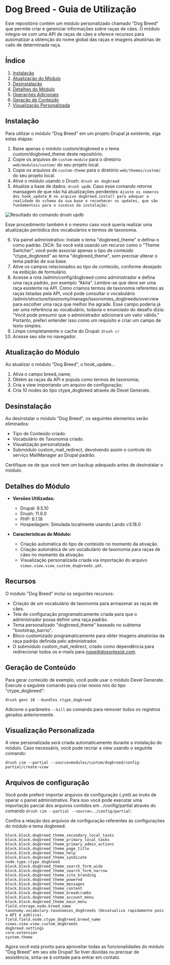 # Dog Breed - Guia de Utilização

Este repositório contém um módulo personalizado chamado "Dog Breed" que permite criar e gerenciar informações sobre raças de cães. O módulo integra-se com uma API de raças de cães e oferece recursos para automatizar a obtenção do nome global das raças e imagens aleatórias de caẽs de determinada raça.

## Índice

1. [Instalação](#instalação)
2. [Atualização do Módulo](#atualização-do-módulo)
3. [Desinstalação](#desinstalação)
4. [Detalhes do Módulo](#detalhes-do-módulo)
5. [Operações Adicionais](#operações-adicionais)
6. [Geração de Conteúdo](#geração-de-conteúdo)
7. [Visualização Personalizada](#visualização-personalizada)

## Instalação

Para utilizar o módulo "Dog Breed" em um projeto Drupal já existente, siga estas etapas:

1. Baixe apenas o módulo custom/dogbreed e o tema custom/dogbreed_theme deste repositório.
2. Copie os arquivos de `custom-module` para o diretório `web/modules/custom/` do seu projeto local.
3. Copie os arquivos de `custom-theme` para o diretório `web/themes/custom/` do seu projeto local.
4. Ative o módulo usando o Drush: `drush en dogbreed`
5. Atualize a base de dados: `drush updb`. Caso esse comando retorne mansagem de que não há atualizações pendentes: 
`Ajuste os números dos hook_update_N no arquivo dogbreed.install para adequar a realidade do schema da sua base e reconhecer os updates, que são fundamentais para o sucesso da instalação:`

![Resultado do comando drush updb](web/themes/custom/dogbreed_theme/images/hook_update_N.png)

Esse procedimento também é o mesmo caso você queria realizar uma atualização periódica dos vocabulários e termos de taxonomia.

6. Via painel administrativo: Instale o tema "dogbreed_theme" e defina-o como padrão. DICA: Se você está usando um recurso como o "Theme Switcher", você pode associar apenas o tipo de conteúdo "ctype_dogbreed" ao tema "dogbreed_theme", sem precisar alterar o tema padrão de sua base.
7. Ative os campos relacionados ao tipo de conteúdo, conforme desejado na exibição de formulário.
8. Acesse a rota /admin/config/dogbreed como administrador e defina uma raça padrão, por exemplo "Akita". Lembre-se que deve ser uma raça existente na API. Como criamos termos de taxonomia referentes as raças listadas pela API, você pode consultar o vocabulário /admin/structure/taxonomy/manage/taxonomies_dogbreeds/overview para escolher uma raça que melhor lhe agrade. Esse campo poderia já ser uma referência ao vocabulário, todavia o enunciado do desafio dizia: "Você pode presumir que o administrador adicionará um valor válido." Portanto, preferi entender isso como um requisito e criar um campo de texto simples.
9. Limpe completamente o cache do Drupal: `drush cr`
10. Acesse seu site no navegador.

## Atualização do Módulo

Ao atualizar o módulo "Dog Breed", o hook_update...

 1. Ativa o campo breed_name;
 2. Obtém as raças da API e popula como termos de taxonomia;
 3. Cria a view importando um arquivo de configuração;
 4. Cria 10 nodes do tipo ctype_dogbreed através de Devel Generate.

## Desinstalação

Ao desinstalar o módulo "Dog Breed", os seguintes elementos serão eliminados:

- Tipo de Conteúdo criado.
- Vocabulário de Taxonomia criado.
- Visualização personalizada.
- Submódulo custom_mail_redirect, devolvendo assim o controle do serviço MailManager ao Drupal padrão.

Certifique-se de que você tem um backup adequado antes de desinstalar o módulo.

## Detalhes do Módulo

- **Versões Utilizadas:**
  - Drupal: 9.5.10
  - Drush: 11.6.0
  - PHP: 8.1.18
  - Hospedagem: Simulada localmente usando Lando v3.18.0

- **Características do Módulo:**
  - Criação automática do tipo de conteúdo no momento da ativação.
  - Criação automática de um vocabulário de taxonomia para raças de cães no momento da ativação.
  - Visualização personalizada criada via importação do arquivo `views.view.view_custom_dogbreeds.yml`.

## Recursos

O módulo "Dog Breed" inclui os seguintes recursos:

- Criação de um vocabulário de taxonomia para armazenar as raças de cães.
- Tela de configuração programaticamente criada para que o administrador possa definir uma raça padrão.
- Tema personalizado "dogbreed_theme" baseado no subtema "bootstrap_barrio".
- Bloco customizado programaticamente para obter imagens aleatórias da raça padrão definida pelo administrador.
- O submódulo custom_mail_redirect, criado como dependência para redirecionar todos os e-mails para nope@doesntexist.com.

## Geração de Conteúdo

Para gerar conteúdo de exemplo, você pode usar o módulo Devel Generate. Execute o seguinte comando para criar novos nós do tipo "ctype_dogbreed":

```
drush genc 10 --bundles ctype_dogbreed
```

Adicione o parâmetro `--kill` ao comando para remover todos os registros gerados anteriormente.

## Visualização Personalizada

A view personalizada será criada automaticamente durante a instalação do módulo. Caso necessário, você pode recriar a view usando o seguinte comando:

```
drush cim --partial --source=modules/custom/dogbreed/config-partial/create-view
```

## Arquivos de configuração

Você pode preferir importar arquivos de configuração (.yml) ao invés de operar o painel administrativo. Para isso você pode executar uma importação parcial dos arquivos contidos em ../config/partial através do comando `drush cim --partial --source=../config/partial`:

Confira a relação dos arquivos de configuração referentes às configurações do módulo e tema dogbreed: 

```
block.block.dogbreed_theme_secondary_local_tasks
block.block.dogbreed_theme_primary_local_tasks
block.block.dogbreed_theme_primary_admin_actions
block.block.dogbreed_theme_page_title
block.block.dogbreed_theme_help
block.block.dogbreed_theme_syndicate
node.type.ctype_dogbreed
block.block.dogbreed_theme_search_form_wide
block.block.dogbreed_theme_search_form_narrow
block.block.dogbreed_theme_site_branding
block.block.dogbreed_theme_powered
block.block.dogbreed_theme_messages
block.block.dogbreed_theme_content
block.block.dogbreed_theme_breadcrumbs
block.block.dogbreed_theme_account_menu
block.block.dogbreed_theme_main_menu
field.storage.node.breed_name
taxonomy.vocabulary.taxonomies_dogbreeds (Desatualiza rapidamente pois a API é pública).
field.field.node.ctype_dogbreed.breed_name
views.view.view_custom_dogbreeds
dogbreed.settings
core.extension
system.theme
```

Agora você está pronto para aproveitar todas as funcionalidades do módulo "Dog Breed" em seu site Drupal! Se tiver dúvidas ou precisar de assistência, sinta-se à vontade para entrar em contato.
